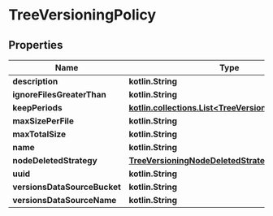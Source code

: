 
# TreeVersioningPolicy

## Properties
| Name | Type | Description | Notes |
| ------------ | ------------- | ------------- | ------------- |
| **description** | **kotlin.String** |  |  [optional] |
| **ignoreFilesGreaterThan** | **kotlin.String** |  |  [optional] |
| **keepPeriods** | [**kotlin.collections.List&lt;TreeVersioningKeepPeriod&gt;**](TreeVersioningKeepPeriod.md) |  |  [optional] |
| **maxSizePerFile** | **kotlin.String** |  |  [optional] |
| **maxTotalSize** | **kotlin.String** |  |  [optional] |
| **name** | **kotlin.String** |  |  [optional] |
| **nodeDeletedStrategy** | [**TreeVersioningNodeDeletedStrategy**](TreeVersioningNodeDeletedStrategy.md) |  |  [optional] |
| **uuid** | **kotlin.String** |  |  [optional] |
| **versionsDataSourceBucket** | **kotlin.String** |  |  [optional] |
| **versionsDataSourceName** | **kotlin.String** |  |  [optional] |
